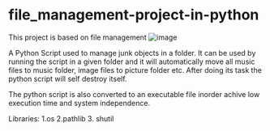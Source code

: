 # file_management-project-in-python
This project is based on file management
![image](https://github.com/kanhaiya062/file_management-project-in-python/assets/110100023/794d4699-8a2c-4c72-b34b-5814f99dbc9b)

A Python Script used to manage junk objects in a folder. It can be used by running the script in a given folder and it will automatically move all music files to music folder, image files to picture folder etc. After doing its task the python script will self destroy itself.

The python script is also converted to an executable file inorder achive low execution time and system independence.

Libraries:
  1.os
  2.pathlib 
  3. shutil


